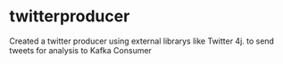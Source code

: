 # twitterproducer

Created a twitter producer using external librarys like Twitter 4j. to send tweets for analysis to Kafka Consumer
